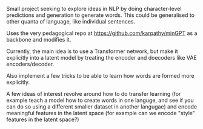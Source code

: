 Small project seeking to explore ideas in NLP by doing character-level predictions and generation to generate words. This could be generalised to other quanta of language, like individual sentences.


Uses the very pedagogical repo at https://github.com/karpathy/minGPT as a backbone and modifies it.

Currently, the main idea is to use a Transformer network, but make it explicitly into a latent model by treating the encoder and doecoders like VAE encoders/decoder.

Also implement a few tricks to be able to learn how words are formed more explicitly.

A few ideas of interest revolve around how to do transfer learning (for example teach a model how to create words in one languge, and see if you can do so using a different smaller dataset in another langugae)
and encode meaningful features in the latent space (for example can we encode "style" features in the latent space?)